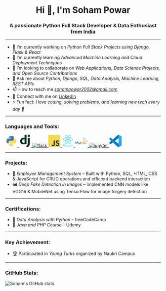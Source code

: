 <h1 align="center">Hi 👋, I'm Soham Powar</h1>
<h3 align="center">A passionate Python Full Stack Developer & Data Enthusiast from India</h3>

---

- 🔭 I’m currently working on *Python Full Stack Projects using Django, Flask & React*
- 🌱 I’m currently learning *Advanced Machine Learning and Cloud Deployment Techniques*
- 👯 I’m looking to collaborate on *Web Applications, Data Science Projects, and Open Source Contributions*
- 💬 Ask me about *Python, Django, SQL, Data Analysis, Machine Learning, REST APIs*
- 📫 How to reach me *sohampowar2002@gmail.com*
- 📄 Connect with me on [LinkedIn](https://www.linkedin.com/in/soham-powar)  
- ⚡ Fun fact: I love *coding, solving problems, and learning new tech every day 🚀*

---

<h3 align="left">Languages and Tools:</h3>
<p align="left">
<a href="https://www.python.org/" target="_blank" rel="noreferrer"> 
  <img src="https://raw.githubusercontent.com/devicons/devicon/master/icons/python/python-original.svg" alt="python" width="40" height="40"/> 
</a>
<a href="https://www.djangoproject.com/" target="_blank" rel="noreferrer"> 
  <img src="https://raw.githubusercontent.com/devicons/devicon/master/icons/django/django-plain.svg" alt="django" width="40" height="40"/>
</a>
<a href="https://flask.palletsprojects.com/" target="_blank" rel="noreferrer"> 
  <img src="https://flask.palletsprojects.com/en/2.2.x/_images/flask-logo.png" alt="flask" width="40" height="40"/>
</a>
<a href="https://developer.mozilla.org/en-US/docs/Web/JavaScript" target="_blank" rel="noreferrer"> 
  <img src="https://raw.githubusercontent.com/devicons/devicon/master/icons/javascript/javascript-original.svg" alt="javascript" width="40" height="40"/> 
</a>
<a href="https://reactjs.org/" target="_blank" rel="noreferrer"> 
  <img src="https://raw.githubusercontent.com/devicons/devicon/master/icons/react/react-original-wordmark.svg" alt="react" width="40" height="40"/>
</a>
<a href="https://www.mysql.com/" target="_blank" rel="noreferrer"> 
  <img src="https://raw.githubusercontent.com/devicons/devicon/master/icons/mysql/mysql-original-wordmark.svg" alt="mysql" width="40" height="40"/>
</a>
<a href="https://jupyter.org/" target="_blank" rel="noreferrer"> 
  <img src="https://jupyter.org/assets/homepage/main-logo.svg" alt="jupyter" width="40" height="40"/>
</a>
<a href="https://code.visualstudio.com/" target="_blank" rel="noreferrer"> 
  <img src="https://raw.githubusercontent.com/devicons/devicon/master/icons/vscode/vscode-original.svg" alt="vscode" width="40" height="40"/>
</a>
</p>

---

<h3 align="left">Projects:</h3>

- 👥 *Employee Management System* – Built with Python, SQL, HTML, CSS & JavaScript for CRUD operations and efficient backend interaction  
- 🖼 *Deep Fake Detection in Images* – Implemented CNN models like VGG16 & MobileNet using TensorFlow for image forgery detection  
 


---

<h3 align="left">Certifications:</h3>

- 📜 *Data Analysis with Python* – freeCodeCamp  
- 📜 *Java and PHP Course* – Udemy

---

<h3 align="left">Key Achievement:</h3>

- 🏆 Participated in *Young Turks* organized by Naukri Campus

---

<h3 align="left">GitHub Stats:</h3>

<p align="left">
<img src="https://github-readme-stats.vercel.app/api?username=sohampowar2002&show_icons=true&theme=radical" alt="Soham's GitHub stats"/>
</p>

